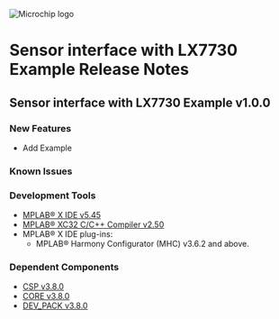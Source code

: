 ﻿![Microchip logo](https://raw.githubusercontent.com/wiki/Microchip-MPLAB-Harmony/Microchip-MPLAB-Harmony.github.io/images/microchip_logo.png)

# Sensor interface with LX7730 Example Release Notes

## Sensor interface with LX7730 Example v1.0.0
### New Features
- Add Example

### Known Issues

### Development Tools

* [MPLAB® X IDE v5.45](https://www.microchip.com/mplab/mplab-x-ide)
* [MPLAB® XC32 C/C++ Compiler v2.50](https://www.microchip.com/mplab/compilers)
* MPLAB® X IDE plug-ins:
    * MPLAB® Harmony Configurator (MHC) v3.6.2 and above.

### Dependent Components

* [CSP v3.8.0](https://github.com/Microchip-MPLAB-Harmony/csp/releases/tag/v3.8.0)
* [CORE v3.8.0](https://github.com/Microchip-MPLAB-Harmony/core/releases/tag/v3.8.0)
* [DEV_PACK v3.8.0](https://github.com/Microchip-MPLAB-Harmony/dev_packs/releases/tag/v3.8.0)

